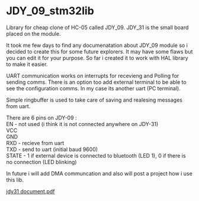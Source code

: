 # JDY_09_stm32lib
Library for cheap clone of HC-05 called JDY_09. JDY_31 is the small board placed on the module.

It took me few days to find any documenatation about JDY_09 module so i decided to create this for some future explorers. 
It may have some flaws but you can edit it for your purpose. So far i created it to work with HAL library to make it easier. 

UART communication works on interrupts for recevieng and Polling for sending comms. There is an option too add external terminal to be able to see the
configuration comms. In my case its another uart (PC terminal).

Simple ringbuffer is used to take care of saving and realesing messages from uart.

There are 6 pins on JDY-09 :  
EN - not used (i think it is not connected anywhere on JDY-31)  
VCC  
GND  
RXD - recieve from uart   
TXD - send to uart (initial baud 9600)  
STATE - 1 if external device is connected to bluetooth (LED 1), 0 if there is no connection (LED blinking)  

In future i will add DMA communcation and also will post a project how i use this lib.

[jdy31 document.pdf](https://github.com/Roju667/JDY_09_stm32lib/files/7613162/jdy31.document.pdf)
